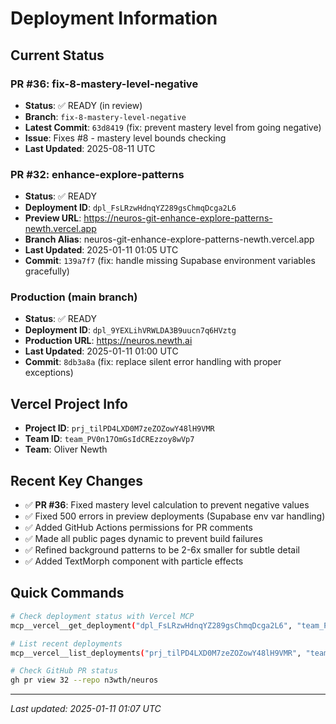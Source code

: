# Deployment Information

## Current Status

### PR #36: fix-8-mastery-level-negative  
- **Status**: ✅ READY (in review)
- **Branch**: `fix-8-mastery-level-negative`
- **Latest Commit**: `63d8419` (fix: prevent mastery level from going negative)
- **Issue**: Fixes #8 - mastery level bounds checking
- **Last Updated**: 2025-08-11 UTC

### PR #32: enhance-explore-patterns
- **Status**: ✅ READY  
- **Deployment ID**: `dpl_FsLRzwHdnqYZ289gsChmqDcga2L6`
- **Preview URL**: https://neuros-git-enhance-explore-patterns-newth.vercel.app
- **Branch Alias**: neuros-git-enhance-explore-patterns-newth.vercel.app
- **Last Updated**: 2025-01-11 01:05 UTC
- **Commit**: `139a7f7` (fix: handle missing Supabase environment variables gracefully)

### Production (main branch)
- **Status**: ✅ READY
- **Deployment ID**: `dpl_9YEXLihVRWLDA3B9uucn7q6HVztg`  
- **Production URL**: https://neuros.newth.ai
- **Last Updated**: 2025-01-11 01:00 UTC
- **Commit**: `8db3a8a` (fix: replace silent error handling with proper exceptions)

## Vercel Project Info
- **Project ID**: `prj_tilPD4LXD0M7zeZOZowY48lH9VMR`
- **Team ID**: `team_PV0n17OmGsIdCREzzoy8wVp7`
- **Team**: Oliver Newth

## Recent Key Changes
- ✅ **PR #36**: Fixed mastery level calculation to prevent negative values
- ✅ Fixed 500 errors in preview deployments (Supabase env var handling)
- ✅ Added GitHub Actions permissions for PR comments
- ✅ Made all public pages dynamic to prevent build failures
- ✅ Refined background patterns to be 2-6x smaller for subtle detail
- ✅ Added TextMorph component with particle effects

## Quick Commands
```bash
# Check deployment status with Vercel MCP
mcp__vercel__get_deployment("dpl_FsLRzwHdnqYZ289gsChmqDcga2L6", "team_PV0n17OmGsIdCREzzoy8wVp7")

# List recent deployments
mcp__vercel__list_deployments("prj_tilPD4LXD0M7zeZOZowY48lH9VMR", "team_PV0n17OmGsIdCREzzoy8wVp7")

# Check GitHub PR status
gh pr view 32 --repo n3wth/neuros
```

---
*Last updated: 2025-01-11 01:07 UTC*